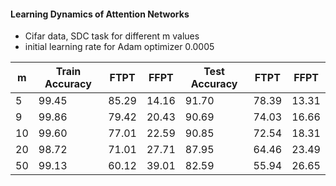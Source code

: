 #### Learning Dynamics of Attention Networks

- Cifar data, SDC task for different m values
- initial learning rate for Adam optimizer 0.0005


| m  | Train Accuracy | FTPT  | FFPT  | Test Accuracy  | FTPT  | FFPT  |
| -  | -------------- | ----  | ---   | -------------- | ---   | ----  |
| 5  | 99.45          | 85.29 | 14.16 |  91.70         | 78.39 | 13.31 |
| 9  | 99.86          | 79.42 | 20.43 |  90.69         | 74.03 | 16.66 |
| 10 | 99.60          | 77.01 | 22.59 |  90.85         | 72.54 | 18.31 |
| 20 | 98.72          | 71.01 | 27.71 |  87.95         | 64.46 | 23.49 |
| 50 | 99.13          | 60.12 | 39.01 |  82.59         | 55.94 | 26.65 |
